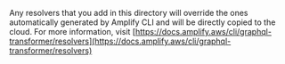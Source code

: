 Any resolvers that you add in this directory will override the ones automatically generated by Amplify CLI and will be directly copied to the cloud. 
For more information, visit [https://docs.amplify.aws/cli/graphql-transformer/resolvers](https://docs.amplify.aws/cli/graphql-transformer/resolvers)